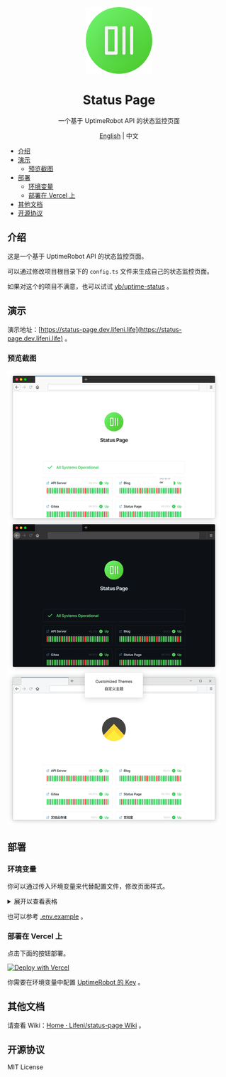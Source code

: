<p align="center">
  <img width="150px" alt="Logo" src="public/logo.svg" />
</p>

<h1 align="center">Status Page</h1>
<p align="center">一个基于 UptimeRobot API 的状态监控页面</p>
<p align="center"><a href="README.md">English</a> | 中文</p>

- [介绍](#介绍)
- [演示](#演示)
  - [预览截图](#预览截图)
- [部署](#部署)
  - [环境变量](#环境变量)
  - [部署在 Vercel 上](#部署在-vercel-上)
- [其他文档](#其他文档)
- [开源协议](#开源协议)

## 介绍

这是一个基于 UptimeRobot API 的状态监控页面。

可以通过修改项目根目录下的 `config.ts` 文件来生成自己的状态监控页面。

如果对这个的项目不满意，也可以试试 [yb/uptime-status](https://github.com/yb/uptime-status) 。

## 演示

演示地址：[https://status-page.dev.lifeni.life](https://status-page.dev.lifeni.life) 。

### 预览截图

![Preview](./assets/preview.webp)

## 部署

### 环境变量

你可以通过传入环境变量来代替配置文件，修改页面样式。

<details>
  <summary>展开以查看表格</summary>

| 变量名               | 描述                                                                         | 默认值                                    | 类型                |
| -------------------- | ---------------------------------------------------------------------------- | ----------------------------------------- | ------------------- |
| `KEY`                | [你的 UptimeRobot API Key](https://uptimerobot.com/dashboard.php#mySettings) | -                                         | UptimeRobot API Key |
| `FAVICON`            | 页面图标                                                                     | `/favicon.ico`                            | URL                 |
| `PAGE_TITLE`         | 页面标题，在 `<head>` 标签中                                                 | `Status Page`                             | Text                |
| `PAGE_DESC`          | 页面描述，在 `<head>` 标签中                                                 | `A status page based on UptimeRobot API.` | Text                |
| `THEME`              | 页面主题样式                                                                 | `dark`                                    | `dark` or `light`   |
| `SHOW_HEADER_TEXT`   | 是否显示页面中间的标题                                                       | `true`                                    | Boolean             |
| `HEADER_TEXT`        | 页面中间的标题的内容                                                         | `Status Page`                             | Text                |
| `SHOW_HEADER_LOGO`   | 是否显示页面中间的 Logo                                                      | `true`                                    | Boolean             |
| `HEADER_LOGO`        | 页面中间的 Logo                                                              | `/logo.svg`                               | URL                 |
| `SHOW_HEADER`        | 是否显示 Header                                                              | `true`                                    | Boolean             |
| `SHOW_GLOBAL_STATUS` | 是否显示全局的状态栏                                                         | `true`                                    | Boolean             |
| `SHOW_FOOTER`        | 是否显示 Footer                                                              | `true`                                    | Boolean             |

</details>

也可以参考 [.env.example](/.env.example) 。

### 部署在 Vercel 上

点击下面的按钮部署。

[![Deploy with Vercel](https://vercel.com/button)](https://vercel.com/new/git/external?repository-url=https%3A%2F%2Fgithub.com%2FLifeni%2Fstatus-page&env=KEY&envDescription=UptimeRobot%20API%20Key&envLink=https%3A%2F%2Fuptimerobot.com%2Fdashboard.php%23mySettings&demo-title=Status%20Page&demo-description=A%20demo%20site%20for%20Status%20Page.&demo-url=https%3A%2F%2Fstatus-page.dev.lifeni.life&demo-image=https%3A%2F%2Ffile.lifeni.life%2Fstatus%2Fexample.jpg)

你需要在环境变量中配置 [UptimeRobot 的 Key](https://uptimerobot.com/dashboard.php#mySettings) 。

## 其他文档

请查看 Wiki：[Home · Lifeni/status-page Wiki](https://github.com/Lifeni/status-page/wiki) 。

## 开源协议

MIT License
